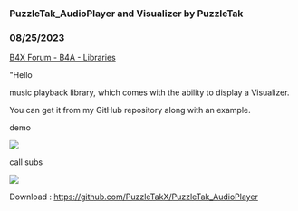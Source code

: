 ### PuzzleTak_AudioPlayer and Visualizer by PuzzleTak
### 08/25/2023
[B4X Forum - B4A - Libraries](https://www.b4x.com/android/forum/threads/149823/)

"Hello   
  
music playback library, which comes with the ability to display a Visualizer.  
  
You can get it from my GitHub repository along with an example.  
  
  
demo   
  
![](https://www.b4x.com/android/forum/attachments/145185)  
  
call subs   
  
![](https://www.b4x.com/android/forum/attachments/145186)  
  
Download : <https://github.com/PuzzleTakX/PuzzleTak_AudioPlayer>